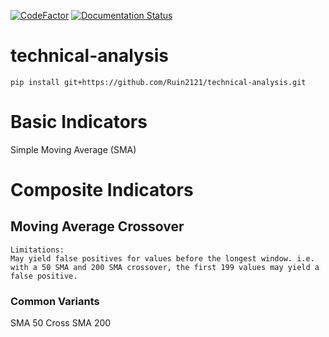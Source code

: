 [![CodeFactor](https://www.codefactor.io/repository/github/ruin2121/technical-analysis/badge)](https://www.codefactor.io/repository/github/ruin2121/technical-analysis)
[![Documentation Status](https://readthedocs.org/projects/technical-analysis/badge/?version=latest)](https://technical-analysis.readthedocs.io/en/latest/?badge=latest)
# technical-analysis

```
pip install git+https://github.com/Ruin2121/technical-analysis.git
```

# Basic Indicators  
Simple Moving Average (SMA)

# Composite Indicators  
## Moving Average Crossover  
```
Limitations:
May yield false positives for values before the longest window. i.e. with a 50 SMA and 200 SMA crossover, the first 199 values may yield a false positive.
```
### Common Variants  
SMA 50 Cross SMA 200
